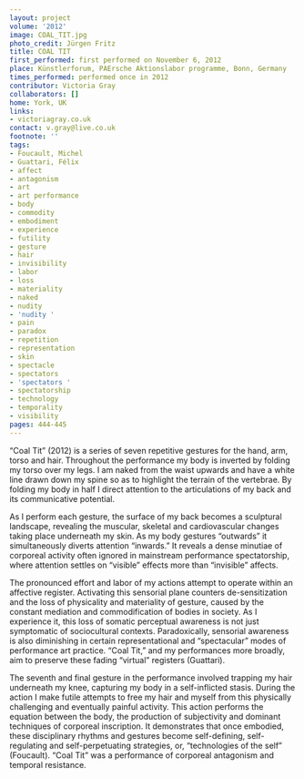 ```yaml
---
layout: project
volume: '2012'
image: COAL_TIT.jpg
photo_credit: Jürgen Fritz
title: COAL TIT
first_performed: first performed on November 6, 2012
place: Künstlerforum, PAErsche Aktionslabor programme, Bonn, Germany
times_performed: performed once in 2012
contributor: Victoria Gray
collaborators: []
home: York, UK
links:
- victoriagray.co.uk
contact: v.gray@live.co.uk
footnote: ''
tags:
- Foucault, Michel
- Guattari, Félix
- affect
- antagonism
- art
- art performance
- body
- commodity
- embodiment
- experience
- futility
- gesture
- hair
- invisibility
- labor
- loss
- materiality
- naked
- nudity
- 'nudity '
- pain
- paradox
- repetition
- representation
- skin
- spectacle
- spectators
- 'spectators '
- spectatorship
- technology
- temporality
- visibility
pages: 444-445
---
```


“Coal Tit” (2012) is a series of seven repetitive gestures for the hand, arm, torso and hair. Throughout the performance my body is inverted by folding my torso over my legs. I am naked from the waist upwards and have a white line drawn down my spine so as to highlight the terrain of the vertebrae. By folding my body in half I direct attention to the articulations of my back and its communicative potential.

As I perform each gesture, the surface of my back becomes a sculptural landscape, revealing the muscular, skeletal and cardiovascular changes taking place underneath my skin. As my body gestures “outwards” it simultaneously diverts attention “inwards.” It reveals a dense minutiae of corporeal activity often ignored in mainstream performance spectatorship, where attention settles on “visible” effects more than “invisible” affects.

The pronounced effort and labor of my actions attempt to operate within an affective register. Activating this sensorial plane counters de-sensitization and the loss of physicality and materiality of gesture, caused by the constant mediation and commodification of bodies in society. As I experience it, this loss of somatic perceptual awareness is not just symptomatic of sociocultural contexts. Paradoxically, sensorial awareness is also diminishing in certain representational and “spectacular” modes of performance art practice. “Coal Tit,” and my performances more broadly, aim to preserve these fading “virtual” registers (Guattari).

The seventh and final gesture in the performance involved trapping my hair underneath my knee, capturing my body in a self-inflicted stasis. During the action I make futile attempts to free my hair and myself from this physically challenging and eventually painful activity. This action performs the equation between the body, the production of subjectivity and dominant techniques of corporeal inscription. It demonstrates that once embodied, these disciplinary rhythms and gestures become self-defining, self-regulating and self-perpetuating strategies, or, “technologies of the self” (Foucault). “Coal Tit” was a performance of corporeal antagonism and temporal resistance.
